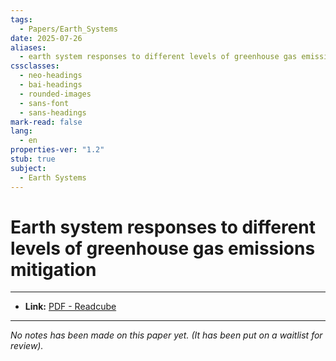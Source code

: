 ```yaml
---
tags:
  - Papers/Earth_Systems
date: 2025-07-26
aliases:
  - earth system responses to different levels of greenhouse gas emissions mitigation
cssclasses:
  - neo-headings
  - bai-headings
  - rounded-images
  - sans-font
  - sans-headings
mark-read: false
lang:
  - en
properties-ver: "1.2"
stub: true
subject:
  - Earth Systems
---
```

# Earth system responses to different levels of greenhouse gas emissions mitigation

***

- **Link:** [PDF - Readcube](https://www.readcube.com/articles/10.3389/fclim.2024.1480208)

***

*No notes has been made on this paper yet. (It has been put on a waitlist for review).*